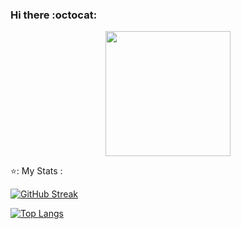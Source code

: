 ### Hi there :octocat:

<div id="header" align="center">
  <img src=https://media.giphy.com/media/dy54LwFL5yNInwMSye/giphy.gif width="200"/>
</div> 

⭐: My Stats : 
 

[![GitHub Streak](http://github-readme-streak-stats.herokuapp.com?user=Mart-ina&theme=tokyonight-duo&locale=ru&date_format=j%20M%5B%20Y%5D&background=0D082D)](https://git.io/streak-stats)

[![Top Langs](https://github-readme-stats.vercel.app/api/top-langs/?username=Mart-ina&layout=compact&theme=vision-friendly-dark)](https://github.com/anuraghazra/github-readme-stats)

